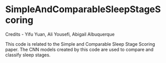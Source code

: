 # SimpleAndComparableSleepStageScoring
Credits - Yifu Yuan, Ali Yousefi, Abigail Albuquerque

This code is related to the Simple and Comparable Sleep Stage Scoring paper. 
The CNN models created by this code are used to compare and classify sleep stages.
